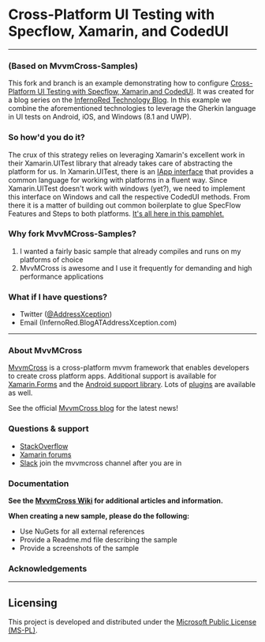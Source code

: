 # Cross-Platform UI Testing with Specflow, Xamarin, and CodedUI 
___
### (Based on MvvmCross-Samples)

This fork and branch is an example demonstrating how to configure [Cross-Platform UI Testing with Specflow, Xamarin,and CodedUI](http://blog.infernored.com/cross-platform-ui-testing-with-specflow-xamarin-and-codedui).  It was created for a blog series on the [InfernoRed Technology Blog](http://blog.infernored.com/).  In this example we combine the aforementioned technologies to leverage the Gherkin language in UI tests on Android, iOS, and Windows (8.1 and UWP).

### So how'd you do it?

The crux of this strategy relies on leveraging Xamarin's excellent work in their Xamarin.UITest library that already takes care of abstracting the platform for us.  In Xamarin.UITest, there is an [IApp interface](https://developer.xamarin.com/api/type/Xamarin.UITest.IApp/) that provides a common language for working with platforms in a fluent way.  Since Xamarin.UITest doesn't work with windows (yet?), we need to implement this interface on Windows and call the respective CodedUI methods.  From there it is a matter of building out common boilerplate to glue SpecFlow Features and Steps to both platforms.  [It's all here in this pamphlet.](http://blog.infernored.com/cross-platform-ui-testing-with-specflow-xamarin-and-codedui)

### Why fork MvvMCross-Samples?

1. I wanted a fairly basic sample that already compiles and runs on my platforms of choice
2. MvvMCross is awesome and I use it frequently for demanding and high performance applications

### What if I have questions?

- Twitter ([@AddressXception](https://twitter.com/AddressXception/))
- Email (InfernoRed.BlogATAddressXception.com)

___

### About MvvMCross

[MvvmCross](https://github.com/MvvmCross/MvvmCross) is a cross-platform mvvm framework that enables developers to create cross platform apps. Additional support is available for [Xamarin.Forms](https://github.com/MvvmCross/MvvmCross-Forms) and the [Android support library](https://github.com/MvvmCross/MvvmCross-AndroidSupport). Lots of [plugins](https://github.com/MvvmCross/MvvmCross-Plugins) are available as well.

See the official [MvvmCross blog](http://mvvmcross.com/) for the latest news!

### Questions & support

* [StackOverflow](http://stackoverflow.com/questions/tagged/mvvmcross)
* [Xamarin forums](http://forums.xamarin.com)
* [Slack](https://xamarinchat.herokuapp.com/) join the mvvmcross channel after you are in

### Documentation

**See the [MvvmCross Wiki](https://github.com/MvvmCross/MvvmCross/wiki) for additional articles and information.**

**When creating a new sample, please do the following:**

 - Use NuGets for all external references
 - Provide a Readme.md file describing the sample
 - Provide a screenshots of the sample

### Acknowledgements
___

Licensing
---------

This project is developed and distributed under the [Microsoft Public License (MS-PL)](http://opensource.org/licenses/ms-pl.html).

